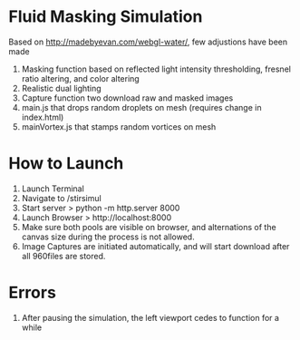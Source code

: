 # Fluid Masking Simulation
Based on http://madebyevan.com/webgl-water/, few adjustions have been made
1. Masking function based on reflected light intensity thresholding, fresnel ratio altering, and color altering
2. Realistic dual lighting
3. Capture function two download raw and masked images
4. main.js that drops random droplets on mesh (requires change in index.html)
5. mainVortex.js that stamps random vortices on mesh

# How to Launch
1. Launch Terminal
2. Navigate to /stirsimul
3. Start server > python -m http.server 8000
4. Launch Browser > http://localhost:8000
5. Make sure both pools are visible on browser, and alternations of the canvas size during the process is not allowed.
6. Image Captures are initiated automatically, and will start download after all 960files are stored.


# Errors
1. After pausing the simulation, the left viewport cedes to function for a while